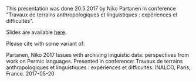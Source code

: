This presentation was done 20.5.2017 by Niko Partanen in conference "Travaux de terrains anthropologiques et linguistiques : expériences et difficultés".

Slides are available [here](https://nikopartanen.github.io/partanen2017inalco/presentation.html).

Please cite with some variant of:

Partanen, Niko 2017 Issues with archiving linguistic data: perspectives from work on Permic languages. Presented in conference: Travaux de terrains anthropologiques et linguistiques : expériences et difficultés. INALCO, Paris, France. 2017-05-20